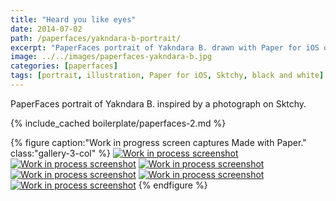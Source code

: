 ```yaml
---
title: "Heard you like eyes"
date: 2014-07-02
path: /paperfaces/yakndara-b-portrait/
excerpt: "PaperFaces portrait of Yakndara B. drawn with Paper for iOS on an iPad."
image: ../../images/paperfaces-yakndara-b.jpg
categories: [paperfaces]
tags: [portrait, illustration, Paper for iOS, Sktchy, black and white]
---
```


PaperFaces portrait of Yakndara B. inspired by a photograph on Sktchy.

{% include_cached boilerplate/paperfaces-2.md %}

{% figure caption:"Work in progress screen captures Made with Paper." class:"gallery-3-col" %}
[![Work in process screenshot](../../images/paperfaces-yakndara-b-process-1-600.jpg)](../../images/paperfaces-yakndara-b-process-1-lg.jpg) [![Work in process screenshot](../../images/paperfaces-yakndara-b-process-2-600.jpg)](../../images/paperfaces-yakndara-b-process-2-lg.jpg) [![Work in process screenshot](../../images/paperfaces-yakndara-b-process-3-600.jpg)](../../images/paperfaces-yakndara-b-process-3-lg.jpg) [![Work in process screenshot](../../images/paperfaces-yakndara-b-process-4-600.jpg)](../../images/paperfaces-yakndara-b-process-4-lg.jpg) [![Work in process screenshot](../../images/paperfaces-yakndara-b-process-5-600.jpg)](../../images/paperfaces-yakndara-b-process-5-lg.jpg) [![Work in process screenshot](../../images/paperfaces-yakndara-b-process-6-600.jpg)](../../images/paperfaces-yakndara-b-process-6-lg.jpg)
{% endfigure %}

